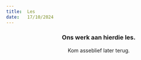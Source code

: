 ```yaml
---
title:  Les
date:   17/10/2024
---
```


### <center>Ons werk aan hierdie les.</center>
<center>Kom asseblief later terug.</center>